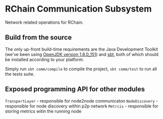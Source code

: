 # RChain Communication Subsystem

Network related operations for RChain. 

## Build from the source

The only up-front build-time requirements are the Java Development Toolkit (we've been using [OpenJDK version
1.8.0_151](http://openjdk.java.net/install/)) and [sbt](http://www.scala-sbt.org/download.html), both of which should be installed
according to your platform.

Simply run `sbt comm/compile` to compile the project, `sbt comm/test` to run all the tests suite.

## Exposed programming API for other modules

`TransportLayer` - responsible for node2node communicaton
`NodeDiscovery`  - responsible for node discovery within p2p network
`Metrcis`        - responsible for storing metrics witin the running node
